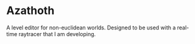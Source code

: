 Azathoth
========

A level editor for non-euclidean worlds. Designed to be used with a real-time raytracer that I am developing.
